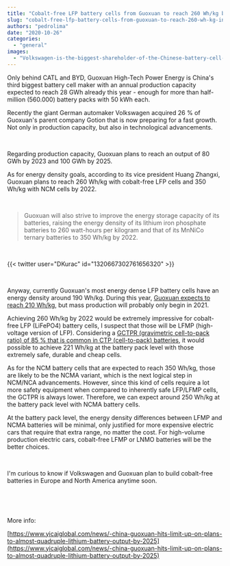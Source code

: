 ```yaml
---
title: "Cobalt-free LFP battery cells from Guoxuan to reach 260 Wh/kg by 2022"
slug: "cobalt-free-lfp-battery-cells-from-guoxuan-to-reach-260-wh-kg-in-2022"
authors: "pedrolima"
date: "2020-10-26"
categories: 
  - "general"
images: 
  - "Volkswagen-is-the-biggest-shareholder-of-the-Chinese-battery-cell-maker-Guoxuan.avif"
---
```


Only behind CATL and BYD, Guoxuan High-Tech Power Energy is China's third biggest battery cell maker with an annual production capacity expected to reach 28 GWh already this year - enough for more than half-million (560.000) battery packs with 50 kWh each.

Recently the giant German automaker Volkswagen acquired 26 % of Guoxuan's parent company Gotion that is now preparing for a fast growth. Not only in production capacity, but also in technological advancements.

 

Regarding production capacity, Guoxuan plans to reach an output of 80 GWh by 2023 and 100 GWh by 2025.

As for energy density goals, according to its vice president Huang Zhangxi, Guoxuan plans to reach 260 Wh/kg with cobalt-free LFP cells and 350 Wh/kg with NCM cells by 2022.

 

> Guoxuan will also strive to improve the energy storage capacity of its batteries, raising the energy density of its lithium iron phosphate batteries to 260 watt-hours per kilogram and that of its MnNiCo ternary batteries to 350 Wh/kg by 2022.

 

{{< twitter user="DKurac" id="1320667302761656320" >}}

 

Anyway, currently Guoxuan's most energy dense LFP battery cells have an energy density around 190 Wh/kg. During this year, [Guoxuan expects to reach 210 Wh/kg](/2020/09/19/cobalt-free-lfp-battery-cells-to-reach-210-wh-kg-this-year/), but mass production will probably only begin in 2021.

Achieving 260 Wh/kg by 2022 would be extremely impressive for cobalt-free LFP (LiFePO4) battery cells, I suspect that those will be LFMP (high-voltage version of LFP). Considering a [GCTPR (gravimetric cell-to-pack ratio) of 85 % that is common in CTP (cell-to-pack) batteries](/2020/04/12/simple-solution-for-safer-cheaper-more-energy-dense-batteries/), it would possible to achieve 221 Wh/kg at the battery pack level with those extremely safe, durable and cheap cells.

As for the NCM battery cells that are expected to reach 350 Wh/kg, those are likely to be the NCMA variant, which is the next logical step in NCM/NCA advancements. However, since this kind of cells require a lot more safety equipment when compared to inherently safe LFP/LFMP cells, the GCTPR is always lower. Therefore, we can expect around 250 Wh/kg at the battery pack level with NCMA battery cells.

At the battery pack level, the energy density differences between LFMP and NCMA batteries will be minimal, only justified for more expensive electric cars that require that extra range, no matter the cost. For high-volume production electric cars, cobalt-free LFMP or LNMO batteries will be the better choices.

 

I'm curious to know if Volkswagen and Guoxuan plan to build cobalt-free batteries in Europe and North America anytime soon.

 

 

More info:

[https://www.yicaiglobal.com/news/-china-guoxuan-hits-limit-up-on-plans-to-almost-quadruple-lithium-battery-output-by-2025](https://www.yicaiglobal.com/news/-china-guoxuan-hits-limit-up-on-plans-to-almost-quadruple-lithium-battery-output-by-2025)
